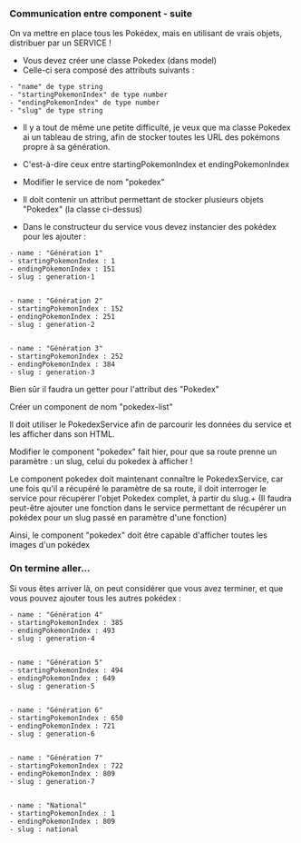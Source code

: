 
### Communication entre component - suite


On va mettre en place tous les Pokédex, mais en utilisant de vrais objets, distribuer par un SERVICE !

- Vous devez créer une classe Pokedex (dans model)
- Celle-ci sera composé des attributs suivants :
```
- "name" de type string
- "startingPokemonIndex" de type number
- "endingPokemonIndex" de type number
- "slug" de type string
```
- Il y a tout de même une petite difficulté, je veux que ma classe Pokedex ai un tableau de string, afin de stocker toutes les URL des pokémons propre à sa génération.
- C'est-à-dire ceux entre startingPokemonIndex et endingPokemonIndex


- Modifier le service de nom "pokedex"
- Il doit contenir un attribut permettant de stocker plusieurs objets "Pokedex" (la classe ci-dessus)
- Dans le constructeur du service vous devez instancier des pokédex pour les ajouter :

```
- name : "Génération 1"
- startingPokemonIndex : 1
- endingPokemonIndex : 151
- slug : generation-1


- name : "Génération 2"
- startingPokemonIndex : 152
- endingPokemonIndex : 251
- slug : generation-2


- name : "Génération 3"
- startingPokemonIndex : 252
- endingPokemonIndex : 384
- slug : generation-3
```

Bien sûr il faudra un getter pour l'attribut des "Pokedex"


Créer un component de nom "pokedex-list"


Il doit utiliser le PokedexService afin de parcourir les données du service et les afficher dans son HTML.


Modifier le component "pokedex" fait hier, pour que sa route prenne un paramètre : un slug, celui du pokedex à afficher !


Le component pokedex doit maintenant connaître le PokedexService, car une fois qu'il a récupéré le paramètre de sa route, il doit interroger le service pour récupérer l'objet Pokedex complet, à partir du slug.+
(Il faudra peut-être ajouter une fonction dans le service permettant de récupérer un pokédex pour un slug passé en paramètre d'une fonction)


Ainsi, le component "pokedex" doit être capable d'afficher toutes les images d'un pokédex


### On termine aller...


Si vous êtes arriver là, on peut considérer que vous avez terminer, et que vous pouvez ajouter tous les autres pokédex :

```
- name : "Génération 4"
- startingPokemonIndex : 385
- endingPokemonIndex : 493
- slug : generation-4


- name : "Génération 5"
- startingPokemonIndex : 494
- endingPokemonIndex : 649
- slug : generation-5


- name : "Génération 6"
- startingPokemonIndex : 650
- endingPokemonIndex : 721
- slug : generation-6


- name : "Génération 7"
- startingPokemonIndex : 722
- endingPokemonIndex : 809
- slug : generation-7


- name : "National"
- startingPokemonIndex : 1
- endingPokemonIndex : 809
- slug : national
```


